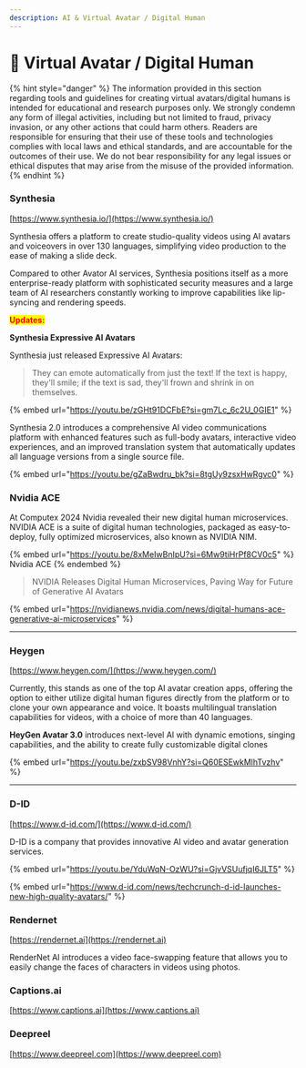 ```yaml
---
description: AI & Virtual Avatar / Digital Human
---
```


# 👥 Virtual Avatar / Digital Human

{% hint style="danger" %}
The information provided in this section regarding tools and guidelines for creating virtual avatars/digital humans is intended for educational and research purposes only. We strongly condemn any form of illegal activities, including but not limited to fraud, privacy invasion, or any other actions that could harm others. Readers are responsible for ensuring that their use of these tools and technologies complies with local laws and ethical standards, and are accountable for the outcomes of their use. We do not bear responsibility for any legal issues or ethical disputes that may arise from the misuse of the provided information.
{% endhint %}



### Synthesia

[https://www.synthesia.io/](https://www.synthesia.io/)

Synthesia offers a platform to create studio-quality videos using AI avatars and voiceovers in over 130 languages, simplifying video production to the ease of making a slide deck.&#x20;

Compared to other Avator AI services, Synthesia positions itself as a more enterprise-ready platform with sophisticated security measures and a large team of AI researchers constantly working to improve capabilities like lip-syncing and rendering speeds.&#x20;

<mark style="color:red;">**Updates:**</mark>

**Synthesia Expressive AI Avatars**

Synthesia just released Expressive AI Avatars:

> They can emote automatically from just the text! If the text is happy, they'll smile; if the text is sad, they'll frown and shrink in on themselves.

{% embed url="https://youtu.be/zGHt91DCFbE?si=gm7Lc_6c2U_0GIE1" %}

Synthesia 2.0 introduces a comprehensive AI video communications platform with enhanced features such as full-body avatars, interactive video experiences, and an improved translation system that automatically updates all language versions from a single source file.

{% embed url="https://youtu.be/gZaBwdru_bk?si=8tgUy9zsxHwRgvc0" %}

### Nvidia ACE

At Computex 2024 Nvidia revealed their new digital human microservices. NVIDIA ACE is a suite of digital human technologies, packaged as easy-to-deploy, fully optimized microservices, also known as NVIDIA NIM.

{% embed url="https://youtu.be/8xMeIwBnIpU?si=6Mw9tiHrPf8CV0c5" %}
Nvidia ACE
{% endembed %}

> NVIDIA Releases Digital Human Microservices, Paving Way for Future of Generative AI Avatars

{% embed url="https://nvidianews.nvidia.com/news/digital-humans-ace-generative-ai-microservices" %}

***

### Heygen

[https://www.heygen.com/](https://www.heygen.com/)

Currently, this stands as one of the top AI avatar creation apps, offering the option to either utilize digital human figures directly from the platform or to clone your own appearance and voice. It boasts multilingual translation capabilities for videos, with a choice of more than 40 languages.

**HeyGen Avatar 3.0** introduces next-level AI with dynamic emotions, singing capabilities, and the ability to create fully customizable digital clones

{% embed url="https://youtu.be/zxbSV98VnhY?si=Q60ESEwkMlhTvzhv" %}

***

### D-ID

[https://www.d-id.com/](https://www.d-id.com/)

D-ID is a company that provides innovative AI video and avatar generation services.&#x20;

{% embed url="https://youtu.be/YduWqN-OzWU?si=GjvVSUufjqI6JLT5" %}

{% embed url="https://www.d-id.com/news/techcrunch-d-id-launches-new-high-quality-avatars/" %}

### Rendernet

[https://rendernet.ai](https://rendernet.ai)

RenderNet AI introduces a video face-swapping feature that allows you to easily change the faces of characters in videos using photos.



### Captions.ai

[https://www.captions.ai](https://www.captions.ai)



### Deepreel

[https://www.deepreel.com](https://www.deepreel.com)



